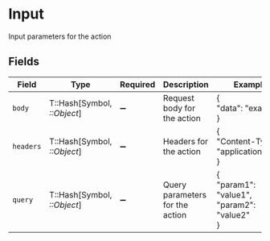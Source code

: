 # Input

Input parameters for the action


## Fields

| Field                                      | Type                                       | Required                                   | Description                                | Example                                    |
| ------------------------------------------ | ------------------------------------------ | ------------------------------------------ | ------------------------------------------ | ------------------------------------------ |
| `body`                                     | T::Hash[Symbol, *::Object*]                | :heavy_minus_sign:                         | Request body for the action                | {<br/>"data": "example"<br/>}              |
| `headers`                                  | T::Hash[Symbol, *::Object*]                | :heavy_minus_sign:                         | Headers for the action                     | {<br/>"Content-Type": "application/json"<br/>} |
| `query`                                    | T::Hash[Symbol, *::Object*]                | :heavy_minus_sign:                         | Query parameters for the action            | {<br/>"param1": "value1",<br/>"param2": "value2"<br/>} |